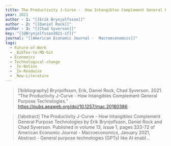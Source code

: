 ```yaml
---
title: The Productivity J-Curve -  How Intangibles Complement General Purpose Technologies
year: 2021
author - 1: "[[Erik Brynjolfsson]]"
author - 2: "[[Daniel Rock]]"
author - 3: "[[Chad Syverson]]"
key: "[[@Brynjolfsson2021-sf]]"
journal: "[[American Economic Journal -  Macroeconomics]]"
tags:
  - Future-of-Work
  - _BibTex-to-MD-Git
  - Economics
  - Technological-change
  - _In-Notion
  - _In-Readwise
  - _New-Literature
---
```


> [!bibliography]
> Brynjolfsson, Erik, Daniel Rock, Chad Syverson. 2021. “The Productivity J-Curve -  How Intangibles Complement General Purpose Technologies.” . https://pubs.aeaweb.org/doi/10.1257/mac.20180386

> [!abstract]
> The Productivity J-Curve -  How Intangibles Complement General Purpose Technologies by Erik Brynjolfsson, Daniel Rock and Chad Syverson. Published in volume 13, issue 1, pages 333-72 of American Economic Journal -  Macroeconomics, January 2021, Abstract -  General purpose technologies (GPTs) like AI enabl...
